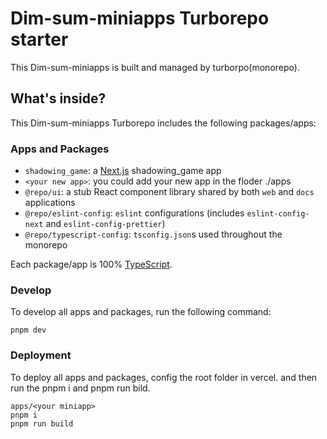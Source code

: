 # Dim-sum-miniapps Turborepo starter

This Dim-sum-miniapps is built and managed by turborpo(monorepo).


## What's inside?

This Dim-sum-miniapps Turborepo includes the following packages/apps:

### Apps and Packages

- `shadowing_game`: a [Next.js](https://nextjs.org/) shadowing_game app
- `<your new app>`: you could add your new app in the floder ./apps
- `@repo/ui`: a stub React component library shared by both `web` and `docs` applications
- `@repo/eslint-config`: `eslint` configurations (includes `eslint-config-next` and `eslint-config-prettier`)
- `@repo/typescript-config`: `tsconfig.json`s used throughout the monorepo

Each package/app is 100% [TypeScript](https://www.typescriptlang.org/).


### Develop

To develop all apps and packages, run the following command:

```
pnpm dev
```

### Deployment

To deploy all apps and packages, config the root folder in vercel. and then run the pnpm i and pnpm run bild.

```
apps/<your miniapp>
pnpm i
pnpm run build
```
